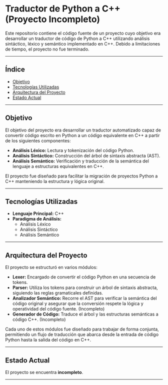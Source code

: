 # Traductor de Python a C++ (Proyecto Incompleto)

Este repositorio contiene el código fuente de un proyecto cuyo objetivo era desarrollar un traductor de código de Python a C++ utilizando análisis sintáctico, léxico y semántico implementado en C++. Debido a limitaciones de tiempo, el proyecto no fue terminado.

---

## Índice

- [Objetivo](#objetivo)
- [Tecnologías Utilizadas](#tecnologías-utilizadas)
- [Arquitectura del Proyecto](#arquitectura-del-proyecto)
- [Estado Actual](#estado-actual)

---

## Objetivo

El objetivo del proyecto era desarrollar un traductor automatizado capaz de convertir código escrito en Python a un código equivalente en C++ a partir de los siguientes componentes:
  
- **Análisis Léxico:** Lectura y tokenización del código Python.
- **Análisis Sintáctico:** Construcción del árbol de sintaxis abstracta (AST).
- **Análisis Semántico:** Verificación y traducción de la semántica del lenguaje a estructuras equivalentes en C++.

El proyecto fue diseñado para facilitar la migración de proyectos Python a C++ manteniendo la estructura y lógica original.

---

## Tecnologías Utilizadas

- **Lenguaje Principal:** C++
- **Paradigma de Análisis:** 
  - Análisis Léxico
  - Análisis Sintáctico
  - Análisis Semántico

---

## Arquitectura del Proyecto

El proyecto se estructuró en varios módulos:

- **Lexer:** Encargado de convertir el código Python en una secuencia de tokens.
- **Parser:** Utiliza los tokens para construir un árbol de sintaxis abstracta, siguiendo las reglas gramaticales definidas.
- **Analizador Semántico:** Recorre el AST para verificar la semántica del código original y asegurar que la conversión respete la lógica y operatividad del código fuente. (Incompleto)
- **Generador de Código:** Traduce el árbol y las estructuras semánticas a código C++. (Incompleto)

Cada uno de estos módulos fue diseñado para trabajar de forma conjunta, permitiendo un flujo de traducción que abarca desde la entrada de código Python hasta la salida del código en C++.

---

## Estado Actual

El proyecto se encuentra **incompleto**.

---
